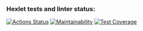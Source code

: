 ### Hexlet tests and linter status:
[![Actions Status](https://github.com/Evg-Kost/python-project-49/actions/workflows/hexlet-check.yml/badge.svg)](https://github.com/Evg-Kost/python-project-49/actions)
[![Maintainability](https://api.codeclimate.com/v1/badges/2f0d6640f535904b027f/maintainability)](https://codeclimate.com/github/Evg-Kost/python-project-49/maintainability)
[![Test Coverage](https://api.codeclimate.com/v1/badges/2f0d6640f535904b027f/test_coverage)](https://codeclimate.com/github/Evg-Kost/python-project-49/test_coverage)
